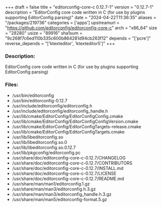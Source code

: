 +++
draft = false
title = "editorconfig-core-c 0.12.7-1"
version = "0.12.7-1"
description = "EditorConfig core code written in C (for use by plugins supporting EditorConfig parsing)"
date = "2024-04-22T11:36:35"
aliases = "/packages/219736"
categories = ['apps']
upstreamurl = "https://github.com/editorconfig/editorconfig-core-c"
arch = "x86_64"
size = "28280"
usize = "89916"
sha1sum = "9c268f7c6ed110b335c600b864281d94cb263f12"
depends = "['pcre']"
reverse_depends = "['ktexteditor', 'ktexteditor5']"
+++
### Description: 
EditorConfig core code written in C (for use by plugins supporting EditorConfig parsing)

### Files: 
* /usr/bin/editorconfig
* /usr/bin/editorconfig-0.12.7
* /usr/include/editorconfig/editorconfig.h
* /usr/include/editorconfig/editorconfig_handle.h
* /usr/lib/cmake/EditorConfig/EditorConfigConfig.cmake
* /usr/lib/cmake/EditorConfig/EditorConfigConfigVersion.cmake
* /usr/lib/cmake/EditorConfig/EditorConfigTargets-release.cmake
* /usr/lib/cmake/EditorConfig/EditorConfigTargets.cmake
* /usr/lib/libeditorconfig.so
* /usr/lib/libeditorconfig.so.0
* /usr/lib/libeditorconfig.so.0.12.7
* /usr/lib/pkgconfig/editorconfig.pc
* /usr/share/doc/editorconfig-core-c-0.12.7/CHANGELOG
* /usr/share/doc/editorconfig-core-c-0.12.7/CONTRIBUTORS
* /usr/share/doc/editorconfig-core-c-0.12.7/INSTALL.md
* /usr/share/doc/editorconfig-core-c-0.12.7/LICENSE
* /usr/share/doc/editorconfig-core-c-0.12.7/README.md
* /usr/share/man/man1/editorconfig.1.gz
* /usr/share/man/man3/editorconfig.h.3.gz
* /usr/share/man/man3/editorconfig_handle.h.3.gz
* /usr/share/man/man5/editorconfig-format.5.gz
